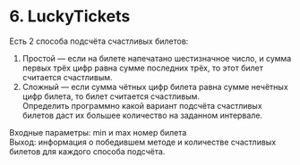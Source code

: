 # 6. LuckyTickets

Есть 2 способа подсчёта счастливых билетов:
1. Простой — если на билете напечатано шестизначное число, и сумма первых трёх цифр равна сумме последних трёх, то этот билет считается счастливым.
2. Сложный — если сумма чётных цифр билета равна сумме нечётных цифр билета, то билет считается счастливым.\
Определить программно какой вариант подсчёта счастливых билетов даст их большее количество на заданном интервале. 

Входные параметры: min и max номер билета\
Выход: информация о победившем методе и количестве счастливых билетов для каждого способа подсчёта.
